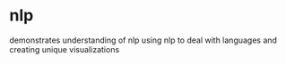 # nlp

demonstrates understanding of nlp 
using nlp to deal with languages and creating unique visualizations 
